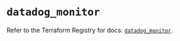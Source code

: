 # `datadog_monitor`

Refer to the Terraform Registry for docs: [`datadog_monitor`](https://registry.terraform.io/providers/datadog/datadog/3.44.0/docs/resources/monitor).

